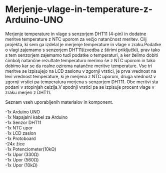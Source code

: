 # Merjenje-vlage-in-temperature-z-Arduino-UNO
Merjenje temperature in vlage s senzorjem DHT11 (4-pin) in dodatne meritve temperature z NTC uporom za večjo natančnost meritev.
Cilj projekta, ki sem ga izdelal je merjenje temperature in vlage v zraku.Podatke o vlagi zajemamo s senzorjem DHT11(izvedba z štirimi priključki), prav tako s tem senzorjem zajemamo tudi podatke o temperaturi, a ker želimo dobiti čimbolj natančne rezultate temperaturo merimo še z NTC uporom in tako dobimo kar se da realne oziroma natančne meritve temperature. Vse tri meritve se izpisujejo na LCD zaslonu v zgornji vrstici, je prva vrednost na levi vrednost temperature, ki je merjena z NTC uporom, druga vrednost v zgornji vrstici pa temperatura merjena s senzorjem DHT11. Obe meritvi sta podani v stopinjah celzija.V spodnji vrstici pa se izpisuje procent vlage v zraku merjen z DHT11.

Seznam vseh uporabljenih materialov in komponent.

-1x Arduino UNO\
-1x Napajalni kabel za Arduino\
-1x Senzor DHT11\
-1x NTC upor\
-1x LCD zaslon\
-1x Protoboard\
-24x žice\
-1x Potenciometer(10kΩ)\
-1x Upor (330Ω)\
-1x Upor (560Ω)\
-1x Upor (10kΩ)
